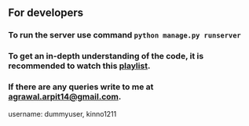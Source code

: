 ## For developers

### To run the server use command `python manage.py runserver`
### To get an in-depth understanding of the code, it is recommended to watch this [playlist](https://www.youtube.com/watch?v=UmljXZIypDc&list=PL-osiE80TeTtoQCKZ03TU5fNfx2UY6U4p).
### If there are any queries write to me at agrawal.arpit14@gmail.com.


username: dummyuser, kinno1211
